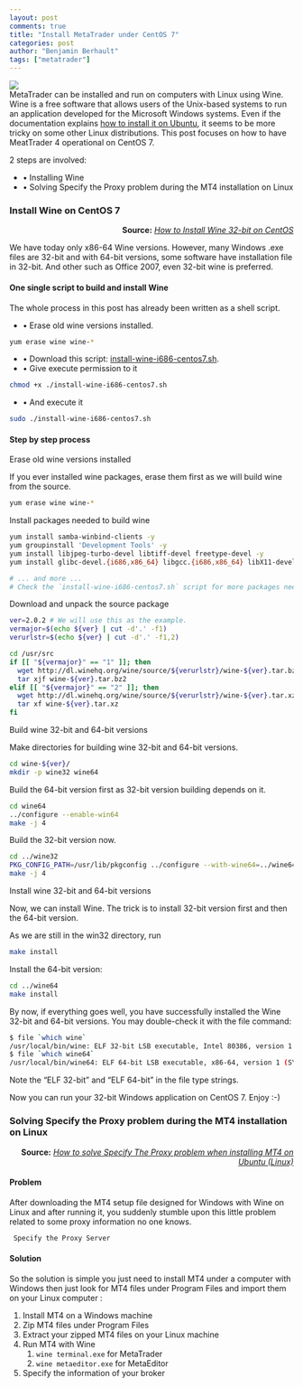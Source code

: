 ```yaml
---
layout: post
comments: true
title: "Install MetaTrader under CentOS 7"
categories: post
author: "Benjamin Berhault"
tags: ["metatrader"]
---
```



<div class="row">
  <div class="col grid s12 m6 l3">
    <img src="{{ site.baseurl | replace: '//', '/' }}images/metatrader4.png" class="responsive-img">
  </div>
  <div class="col grid s12 m6 l9 ">
    MetaTrader can be installed and run on computers with Linux using Wine. Wine is a free software that allows users of the Unix-based systems to run an application developed for the Microsoft Windows systems. Even if the documentation explains <a href="https://www.metatrader4.com/en/trading-platform/help/userguide/install_linux">how to install it on Ubuntu</a>, it seems to be more tricky on some other Linux distributions. This post focuses on how to have MeatTrader 4 operational on CentOS 7.
  </div>
</div>

2 steps are involved: 
* &bull; Installing Wine
* &bull; Solving Specify the Proxy problem during the MT4 installation on Linux


### Install Wine on CentOS 7‎‎

<p style="text-align: right"><b>Source:</b> <i><a href="https://www.systutorials.com/239913/install-32-bit-wine-1-8-centos-7/">How to Install Wine 32-bit on CentOS</a></i></p>

We have today only x86-64 Wine versions. However, many Windows .exe files are 32-bit and with 64-bit versions, some software have installation file in 32-bit. And other such as Office 2007, even 32-bit wine is preferred.

#### One single script to build and install Wine

The whole process in this post has already been written as a shell script.
* &bull; Erase old wine versions installed.
```bash
yum erase wine wine-*
```

* &bull; Download this script: <a href="{{ site.url }}/scripts/install-wine-i686-centos7.sh">install-wine-i686-centos7.sh</a>.
* &bull; Give execute permission to it
```bash
chmod +x ./install-wine-i686-centos7.sh
```

* &bull; And execute it
```bash
sudo ./install-wine-i686-centos7.sh
```

#### Step by step process

Erase old wine versions installed

If you ever installed wine packages, erase them first as we will build wine from the source.

```bash
yum erase wine wine-*
```

Install packages needed to build wine

```bash
yum install samba-winbind-clients -y
yum groupinstall 'Development Tools' -y
yum install libjpeg-turbo-devel libtiff-devel freetype-devel -y
yum install glibc-devel.{i686,x86_64} libgcc.{i686,x86_64} libX11-devel.{i686,x86_64} freetype-devel.{i686,x86_64} gnutls-devel.{i686,x86_64} libxml2-devel.{i686,x86_64} libjpeg-turbo-devel.{i686,x86_64} libpng-devel.{i686,x86_64} libXrender-devel.{i686,x86_64} alsa-lib-devel.{i686,x86_64} -y 

# ... and more ...
# Check the `install-wine-i686-centos7.sh` script for more packages needed.
```

Download and unpack the source package

```bash
ver=2.0.2 # We will use this as the example. 
vermajor=$(echo ${ver} | cut -d'.' -f1)
verurlstr=$(echo ${ver} | cut -d'.' -f1,2)

cd /usr/src
if [[ "${vermajor}" == "1" ]]; then
  wget http://dl.winehq.org/wine/source/${verurlstr}/wine-${ver}.tar.bz2 -O wine-${ver}.tar.bz2
  tar xjf wine-${ver}.tar.bz2
elif [[ "${vermajor}" == "2" ]]; then
  wget http://dl.winehq.org/wine/source/${verurlstr}/wine-${ver}.tar.xz -O wine-${ver}.tar.xz
  tar xf wine-${ver}.tar.xz
fi
```

Build wine 32-bit and 64-bit versions

Make directories for building wine 32-bit and 64-bit versions.

```bash
cd wine-${ver}/
mkdir -p wine32 wine64
```

Build the 64-bit version first as 32-bit version building depends on it.

```bash
cd wine64
../configure --enable-win64
make -j 4
```

Build the 32-bit version now.

```bash
cd ../wine32
PKG_CONFIG_PATH=/usr/lib/pkgconfig ../configure --with-wine64=../wine64
make -j 4
```

Install wine 32-bit and 64-bit versions

Now, we can install Wine. The trick is to install 32-bit version first and then the 64-bit version.

As we are still in the win32 directory, run

```bash
make install
```

Install the 64-bit version:

```bash
cd ../wine64
make install
```

By now, if everything goes well, you have successfully installed the Wine 32-bit and 64-bit versions. You may double-check it with the file command:

```bash
$ file `which wine`
/usr/local/bin/wine: ELF 32-bit LSB executable, Intel 80386, version 1 (SYSV), dynamically linked (uses shared libs), for GNU/Linux 2.6.32, BuildID[sha1]=a83b9f0916e6c0d5427e2c38a172c93bd8023d98, not stripped
$ file `which wine64`
/usr/local/bin/wine64: ELF 64-bit LSB executable, x86-64, version 1 (SYSV), dynamically linked (uses shared libs), for GNU/Linux 2.6.32, BuildID[sha1]=4d8e8468402bc63bd2a72c59c57fcad332235d41, not stripped
```

Note the “ELF 32-bit” and “ELF 64-bit” in the file type strings.

Now you can run your 32-bit Windows application on CentOS 7. Enjoy :-)

### Solving Specify the Proxy problem during the MT4 installation on Linux

<p style="text-align: right"><b>Source:</b> <i><a href="https://www.techiediaries.com/trading/how-to-solve-specify-the-proxy-problem-when-installing-mt4-under-ubuntu-linux/">How to solve Specify The Proxy problem when installing MT4 on Ubuntu (Linux)</a></i></p>

#### Problem

After downloading the MT4 setup file designed for Windows with Wine on Linux and after running it, you suddenly stumble upon this little problem related to some proxy information no one knows.

```bash
 Specify the Proxy Server
```

#### Solution

So the solution is simple you just need to install MT4 under a computer with Windows then just look for MT4 files under Program Files and import them on your Linux computer :

<ol>
  <li>Install MT4 on a Windows machine</li>
  <li>Zip MT4 files under Program Files</li>
  <li>Extract your zipped MT4 files on your Linux machine</li>
  <li>Run MT4 with Wine
      <ol>
        <li><code>wine terminal.exe</code> for MetaTrader</li>
        <li><code>wine metaeditor.exe</code> for MetaEditor</li>
      </ol>
  </li>
  <li>Specify the information of your broker</li>

</ol>


